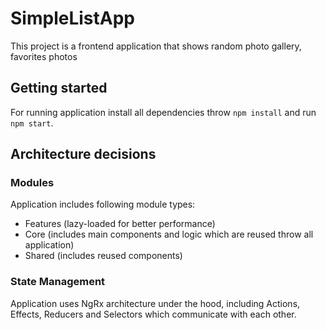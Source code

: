 # SimpleListApp

This project is a frontend application that shows random photo gallery, favorites photos

## Getting started

For running application install all dependencies throw `npm install` and run `npm start`.

## Architecture decisions

### Modules

Application includes following module types:

- Features (lazy-loaded for better performance)
- Core (includes main components and logic which are reused throw all application)
- Shared (includes reused components)

### State Management

Application uses NgRx architecture under the hood, including Actions, Effects, Reducers and Selectors which communicate with each other.
